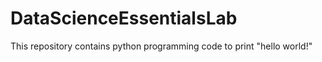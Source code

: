 # DataScienceEssentialsLab
This repository contains python programming code to print "hello world!"
